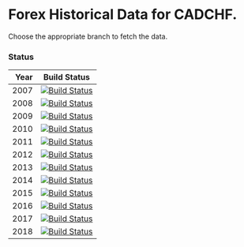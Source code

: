 # Forex Historical Data for CADCHF.

Choose the appropriate branch to fetch the data.

### Status

| Year | Build Status |
| ----:|:------------:|
| 2007 | [![Build Status](https://api.travis-ci.org/FX-Data/FX-Data-CADCHF-DS.svg?branch=2007)](https://travis-ci.org/FX-Data/FX-Data-CADCHF-DS/branches) |
| 2008 | [![Build Status](https://api.travis-ci.org/FX-Data/FX-Data-CADCHF-DS.svg?branch=2008)](https://travis-ci.org/FX-Data/FX-Data-CADCHF-DS/branches) |
| 2009 | [![Build Status](https://api.travis-ci.org/FX-Data/FX-Data-CADCHF-DS.svg?branch=2009)](https://travis-ci.org/FX-Data/FX-Data-CADCHF-DS/branches) |
| 2010 | [![Build Status](https://api.travis-ci.org/FX-Data/FX-Data-CADCHF-DS.svg?branch=2010)](https://travis-ci.org/FX-Data/FX-Data-CADCHF-DS/branches) |
| 2011 | [![Build Status](https://api.travis-ci.org/FX-Data/FX-Data-CADCHF-DS.svg?branch=2011)](https://travis-ci.org/FX-Data/FX-Data-CADCHF-DS/branches) |
| 2012 | [![Build Status](https://api.travis-ci.org/FX-Data/FX-Data-CADCHF-DS.svg?branch=2012)](https://travis-ci.org/FX-Data/FX-Data-CADCHF-DS/branches) |
| 2013 | [![Build Status](https://api.travis-ci.org/FX-Data/FX-Data-CADCHF-DS.svg?branch=2013)](https://travis-ci.org/FX-Data/FX-Data-CADCHF-DS/branches) |
| 2014 | [![Build Status](https://api.travis-ci.org/FX-Data/FX-Data-CADCHF-DS.svg?branch=2014)](https://travis-ci.org/FX-Data/FX-Data-CADCHF-DS/branches) |
| 2015 | [![Build Status](https://api.travis-ci.org/FX-Data/FX-Data-CADCHF-DS.svg?branch=2015)](https://travis-ci.org/FX-Data/FX-Data-CADCHF-DS/branches) |
| 2016 | [![Build Status](https://api.travis-ci.org/FX-Data/FX-Data-CADCHF-DS.svg?branch=2016)](https://travis-ci.org/FX-Data/FX-Data-CADCHF-DS/branches) |
| 2017 | [![Build Status](https://api.travis-ci.org/FX-Data/FX-Data-CADCHF-DS.svg?branch=2017)](https://travis-ci.org/FX-Data/FX-Data-CADCHF-DS/branches) |
| 2018 | [![Build Status](https://api.travis-ci.org/FX-Data/FX-Data-CADCHF-DS.svg?branch=2018)](https://travis-ci.org/FX-Data/FX-Data-CADCHF-DS/branches) |
